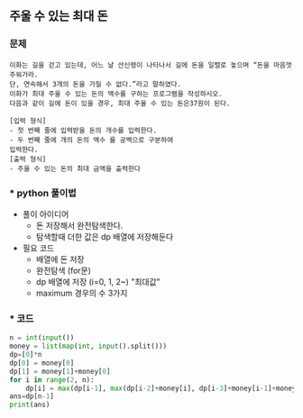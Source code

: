 ## 주울 수 있는 최대 돈

### 문제 
```
이화는 길을 걷고 있는데, 어느 날 산신령이 나타나서 길에 돈을 일렬로 놓으며 “돈을 마음껏 주워가라. 
단, 연속해서 3개의 돈을 가질 수 없다.”라고 말하였다. 
이화가 최대 주울 수 있는 돈의 액수를 구하는 프로그램을 작성하시오. 
다음과 같이 길에 돈이 있을 경우, 최대 주울 수 있는 돈은37원이 된다.

[입력 형식] 
- 첫 번째 줄에 입력받을 돈의 개수를 입력한다.  
- 두 번째 줄에 개의 돈의 액수 를 공백으로 구분하여
입력한다. 
[출력 형식] 
- 주울 수 있는 돈의 최대 금액을 출력한다
```

### * python 풀이법
* 풀이 아이디어 
  - 돈 저장해서 완전탐색한다. 
  - 탐색할때 더한 값은 dp 배열에 저장해둔다
* 필요 코드 
  - 배열에 돈 저장  
  - 완전탐색 (for문) 
  - dp 배열에 저장 (i=0, 1, 2~) "최대값"
  - maximum 경우의 수 3가지
  
### * 코드 
```python
n = int(input())
money = list(map(int, input().split()))
dp=[0]*n
dp[0] = money[0]
dp[1] = money[1]+money[0]
for i in range(2, n):
    dp[i] = max(dp[i-1], max(dp[i-2]+money[i], dp[i-3]+money[i-1]+money[i]))
ans=dp[n-1]
print(ans)
```
